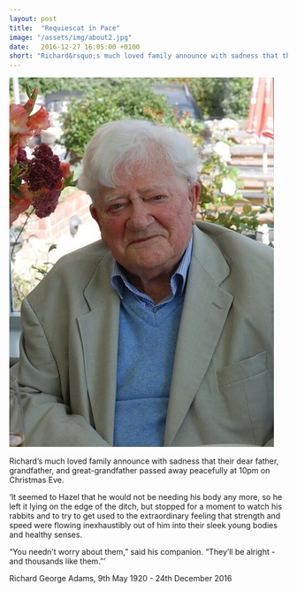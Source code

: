 ```yaml
---
layout: post
title:  "Requiescat in Pace"
image: "/assets/img/about2.jpg"
date:   2016-12-27 16:05:00 +0100
short: "Richard&rsquo;s much loved family announce with sadness that their dear father, grandfather, and great-grandfather passed away peacefully at 10pm on Christmas Eve."
---
```


![Richard Adams](/assets/img/about2.jpg)

Richard&rsquo;s much loved family announce with sadness that their dear father, grandfather, and great-grandfather passed away peacefully at 10pm on Christmas Eve.

&lsquo;It seemed to Hazel that he would not be needing his body any more, so he left it lying on the edge of the ditch, but stopped for a moment to watch his rabbits and to try to get used to the extraordinary feeling that strength and speed were flowing inexhaustibly out of him into their sleek young bodies and healthy senses. 

&ldquo;You needn&rsquo;t worry about them,&rdquo; said his companion. &ldquo;They&rsquo;ll be alright - and thousands like them.&rdquo;&rsquo;

Richard George Adams, 9th May 1920 - 24th December 2016

